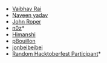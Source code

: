 - [Vaibhav Rai](https://github.com/RaiVaibhav)
- [Naveen yadav](https://github.com/naveenyadav15)
- [John Roper](https://github.com/johnroper100)
- [n0z](https://github.com/n0zg)*
- [Himanshi](https://github.com/Himanshi-Khandelwal)
- [pBouillon](https://github.com/pBouillon)
- [jonbeibeibei](https://github.com/jonbeibeibei)
- [Random Hacktoberfest  Participant](https://github.com/random-hacktoberfest-participant-2017)*
